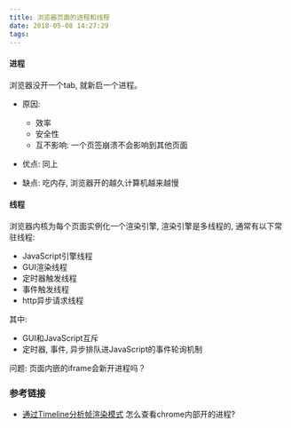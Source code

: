 ```yaml
---
title: 浏览器页面的进程和线程
date: 2018-05-08 14:27:29
tags:
---
```


#### 进程


浏览器没开一个tab, 就新启一个进程。
+ 原因:
    - 效率
    - 安全性
    - 互不影响: 一个页签崩溃不会影响到其他页面

+ 优点: 同上
+ 缺点: 吃内存, 浏览器开的越久计算机越来越慢


#### 线程

浏览器内核为每个页面实例化一个渲染引擎, 渲染引擎是多线程的, 通常有以下常驻线程:
- JavaScript引擎线程
- GUI渲染线程
- 定时器触发线程
- 事件触发线程
- http异步请求线程

其中:
- GUI和JavaScript互斥
- 定时器, 事件, 异步排队进JavaScript的事件轮询机制



问题:
页面内嵌的iframe会新开进程吗？

### 参考链接

- [通过Timeline分析帧渲染模式](https://xmoyking.github.io/2016/09/24/debug/)
怎么查看chrome内部开的进程?
